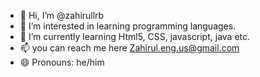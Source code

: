 - 👋 Hi, I’m @zahirullrb
- 👀 I’m interested in learning programming languages.
- 🌱 I’m currently learning Html5, CSS, javascript, java etc.
- 📫 you can reach me here Zahirul.eng.us@gmail.com
- 😄 Pronouns: he/him

<!---
zahirullrb/zahirullrb is a ✨ special ✨ repository because its `README.md` (this file) appears on your GitHub profile.
You can click the Preview link to take a look at your changes.
--->
